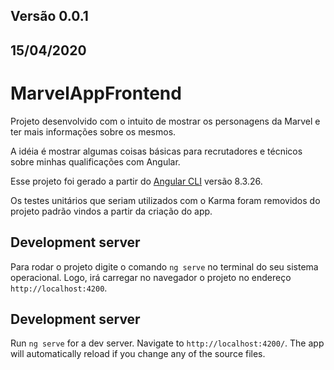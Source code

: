 ## Versão 0.0.1
## 15/04/2020

# MarvelAppFrontend

Projeto desenvolvido com o intuito de mostrar os personagens da Marvel e ter mais informações sobre os mesmos.

A idéia é mostrar algumas coisas básicas para recrutadores e técnicos sobre minhas qualificações com Angular.

Esse projeto foi gerado a partir do [Angular CLI](https://github.com/angular/angular-cli) versão 8.3.26.

Os testes unitários que seriam utilizados com o Karma foram removidos do projeto padrão vindos a partir da criação do app.

## Development server

Para rodar o projeto digite o comando `ng serve` no terminal do seu sistema operacional. Logo, irá carregar no navegador o projeto no endereço
`http://localhost:4200`.

## Development server

Run `ng serve` for a dev server. Navigate to `http://localhost:4200/`. The app will automatically reload if you change any of the source files.

